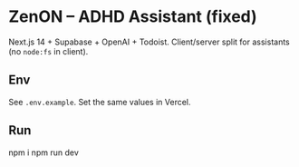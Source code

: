 # ZenON – ADHD Assistant (fixed)
Next.js 14 + Supabase + OpenAI + Todoist. Client/server split for assistants (no `node:fs` in client).

## Env
See `.env.example`. Set the same values in Vercel.

## Run
npm i
npm run dev
